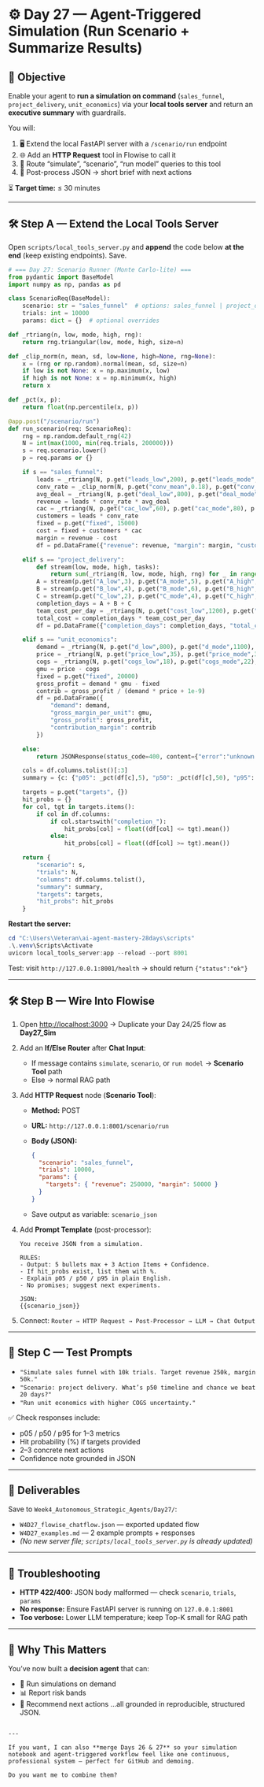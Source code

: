# ⚙️ Day 27 — Agent-Triggered Simulation (Run Scenario + Summarize Results)

## 📌 Objective
Enable your agent to **run a simulation on command** (`sales_funnel`, `project_delivery`, `unit_economics`) via your **local tools server** and return an **executive summary** with guardrails.

You will:
1. 🖥 Extend the local FastAPI server with a `/scenario/run` endpoint  
2. 🌐 Add an **HTTP Request** tool in Flowise to call it  
3. 🔀 Route “simulate”, “scenario”, “run model” queries to this tool  
4. 📝 Post-process JSON → short brief with next actions  

⏳ **Target time:** ≤ 30 minutes

---

## 🛠 Step A — Extend the Local Tools Server

Open `scripts/local_tools_server.py` and **append** the code below **at the end** (keep existing endpoints). Save.

```python
# === Day 27: Scenario Runner (Monte Carlo-lite) ===
from pydantic import BaseModel
import numpy as np, pandas as pd

class ScenarioReq(BaseModel):
    scenario: str = "sales_funnel"  # options: sales_funnel | project_delivery | unit_economics
    trials: int = 10000
    params: dict = {}  # optional overrides

def _rtriang(n, low, mode, high, rng):
    return rng.triangular(low, mode, high, size=n)

def _clip_norm(n, mean, sd, low=None, high=None, rng=None):
    x = (rng or np.random).normal(mean, sd, size=n)
    if low is not None: x = np.maximum(x, low)
    if high is not None: x = np.minimum(x, high)
    return x

def _pct(x, p):
    return float(np.percentile(x, p))

@app.post("/scenario/run")
def run_scenario(req: ScenarioReq):
    rng = np.random.default_rng(42)
    N = int(max(1000, min(req.trials, 200000)))
    s = req.scenario.lower()
    p = req.params or {}

    if s == "sales_funnel":
        leads = _rtriang(N, p.get("leads_low",200), p.get("leads_mode",300), p.get("leads_high",450), rng)
        conv_rate = _clip_norm(N, p.get("conv_mean",0.18), p.get("conv_sd",0.04), 0.01, 0.9, rng)
        avg_deal = _rtriang(N, p.get("deal_low",800), p.get("deal_mode",1000), p.get("deal_high",1400), rng)
        revenue = leads * conv_rate * avg_deal
        cac = _rtriang(N, p.get("cac_low",60), p.get("cac_mode",80), p.get("cac_high",120), rng)
        customers = leads * conv_rate
        fixed = p.get("fixed", 15000)
        cost = fixed + customers * cac
        margin = revenue - cost
        df = pd.DataFrame({"revenue": revenue, "margin": margin, "customers": customers})

    elif s == "project_delivery":
        def stream(low, mode, high, tasks):
            return sum(_rtriang(N, low, mode, high, rng) for _ in range(tasks))
        A = stream(p.get("A_low",3), p.get("A_mode",5), p.get("A_high",9), p.get("A_tasks",3))
        B = stream(p.get("B_low",4), p.get("B_mode",6), p.get("B_high",10), p.get("B_tasks",2))
        C = stream(p.get("C_low",2), p.get("C_mode",4), p.get("C_high",7), p.get("C_tasks",4))
        completion_days = A + B + C
        team_cost_per_day = _rtriang(N, p.get("cost_low",1200), p.get("cost_mode",1500), p.get("cost_high",2000), rng)
        total_cost = completion_days * team_cost_per_day
        df = pd.DataFrame({"completion_days": completion_days, "total_cost": total_cost})

    elif s == "unit_economics":
        demand = _rtriang(N, p.get("d_low",800), p.get("d_mode",1100), p.get("d_high",1600), rng)
        price = _rtriang(N, p.get("price_low",35), p.get("price_mode",39), p.get("price_high",45), rng)
        cogs = _rtriang(N, p.get("cogs_low",18), p.get("cogs_mode",22), p.get("cogs_high",28), rng)
        gmu = price - cogs
        fixed = p.get("fixed", 20000)
        gross_profit = demand * gmu - fixed
        contrib = gross_profit / (demand * price + 1e-9)
        df = pd.DataFrame({
            "demand": demand,
            "gross_margin_per_unit": gmu,
            "gross_profit": gross_profit,
            "contribution_margin": contrib
        })

    else:
        return JSONResponse(status_code=400, content={"error":"unknown scenario"})

    cols = df.columns.tolist()[:3]
    summary = {c: {"p05": _pct(df[c],5), "p50": _pct(df[c],50), "p95": _pct(df[c],95)} for c in cols}

    targets = p.get("targets", {})
    hit_probs = {}
    for col, tgt in targets.items():
        if col in df.columns:
            if col.startswith("completion_"):
                hit_probs[col] = float((df[col] <= tgt).mean())
            else:
                hit_probs[col] = float((df[col] >= tgt).mean())

    return {
        "scenario": s,
        "trials": N,
        "columns": df.columns.tolist(),
        "summary": summary,
        "targets": targets,
        "hit_probs": hit_probs
    }
````

**Restart the server:**

```powershell
cd "C:\Users\Veteran\ai-agent-mastery-28days\scripts"
.\.venv\Scripts\Activate
uvicorn local_tools_server:app --reload --port 8001
```

Test: visit `http://127.0.0.1:8001/health` → should return `{"status":"ok"}`

---

## 🛠 Step B — Wire Into Flowise

1. Open [http://localhost:3000](http://localhost:3000) → Duplicate your Day 24/25 flow as **Day27\_Sim**
2. Add an **If/Else Router** after **Chat Input**:

   * If message contains `simulate`, `scenario`, or `run model` → **Scenario Tool** path
   * Else → normal RAG path
3. Add **HTTP Request** node (**Scenario Tool**):

   * **Method:** POST
   * **URL:** `http://127.0.0.1:8001/scenario/run`
   * **Body (JSON):**

     ```json
     {
       "scenario": "sales_funnel",
       "trials": 10000,
       "params": {
         "targets": { "revenue": 250000, "margin": 50000 }
       }
     }
     ```
   * Save output as variable: `scenario_json`
4. Add **Prompt Template** (post-processor):

   ```text
   You receive JSON from a simulation.

   RULES:
   - Output: 5 bullets max + 3 Action Items + Confidence.
   - If hit_probs exist, list them with %.
   - Explain p05 / p50 / p95 in plain English.
   - No promises; suggest next experiments.

   JSON:
   {{scenario_json}}
   ```
5. Connect:
   `Router → HTTP Request → Post-Processor → LLM → Chat Output`

---

## 🧪 Step C — Test Prompts

* `"Simulate sales funnel with 10k trials. Target revenue 250k, margin 50k."`
* `"Scenario: project delivery. What’s p50 timeline and chance we beat 20 days?"`
* `"Run unit economics with higher COGS uncertainty."`

✅ Check responses include:

* p05 / p50 / p95 for 1–3 metrics
* Hit probability (%) if targets provided
* 2–3 concrete next actions
* Confidence note grounded in JSON

---

## 📂 Deliverables

Save to `Week4_Autonomous_Strategic_Agents/Day27/`:

* `W4D27_flowise_chatflow.json` — exported updated flow
* `W4D27_examples.md` — 2 example prompts + responses
* *(No new server file; `scripts/local_tools_server.py` is already updated)*

---

## 🧠 Troubleshooting

* **HTTP 422/400:** JSON body malformed — check `scenario`, `trials`, `params`
* **No response:** Ensure FastAPI server is running on `127.0.0.1:8001`
* **Too verbose:** Lower LLM temperature; keep Top-K small for RAG path

---

## 🎯 Why This Matters

You’ve now built a **decision agent** that can:

* 🔄 Run simulations on demand
* 📊 Report risk bands
* 📝 Recommend next actions
  …all grounded in reproducible, structured JSON.

```

---

If you want, I can also **merge Days 26 & 27** so your simulation notebook and agent-triggered workflow feel like one continuous, professional system — perfect for GitHub and demoing.  

Do you want me to combine them?
```


